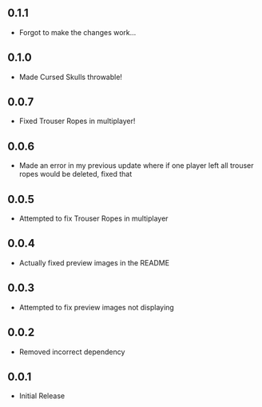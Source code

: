 ## 0.1.1
- Forgot to make the changes work...

## 0.1.0
- Made Cursed Skulls throwable!

## 0.0.7
- Fixed Trouser Ropes in multiplayer!

## 0.0.6
- Made an error in my previous update where if one player left all trouser ropes would be deleted, fixed that

## 0.0.5
- Attempted to fix Trouser Ropes in multiplayer

## 0.0.4
- Actually fixed preview images in the README

## 0.0.3
- Attempted to fix preview images not displaying

## 0.0.2
- Removed incorrect dependency

## 0.0.1
- Initial Release